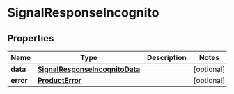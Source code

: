 

# SignalResponseIncognito


## Properties

| Name | Type | Description | Notes |
|------------ | ------------- | ------------- | -------------|
|**data** | [**SignalResponseIncognitoData**](SignalResponseIncognitoData.md) |  |  [optional] |
|**error** | [**ProductError**](ProductError.md) |  |  [optional] |



